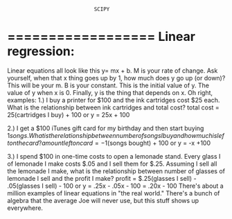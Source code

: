 
					          	SCIPY
==================
Linear regression:
==================
Linear equations all look like this y= mx + b.
M is your rate of change. Ask yourself, when that x thing goes up by 1, how much does y go up (or down)? This will be your m.
B is your constant. This is the initial value of y. The value of y when x is 0.
Finally, y is the thing that depends on x.
Oh right, examples:
1.) I buy a printer for $100 and the ink cartridges cost $25 each. What is the relationship between ink cartridges and total cost?
total cost = 25(cartridges I buy) + 100 or y = 25x + 100

2.) I get a $100 iTunes gift card for my birthday and then start buying $1 songs. What is the relationship between number of songs I buy and how much is left on the card?
amount left on card = -$1(songs bought) + 100 or y = -x +100

3.) I spend $100 in one-time costs to open a lemonade stand. Every glass I of lemonade I make costs $.05 and I sell them for $.25. Assuming I sell all the lemonade I make, what is the relationship between number of glasses of lemonade I sell and the profit I make?
profit = $.25(glasses I sell) - .05(glasses I sell) - 100
or y = .25x - .05x - 100 = .20x - 100
There's about a million examples of linear equations in "the real world." There's a bunch of algebra that the average Joe will never use, but this stuff shows up everywhere.




